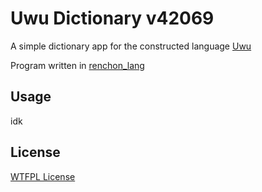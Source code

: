 Uwu Dictionary v42069
=====================
A simple dictionary app for the constructed language
[Uwu](https://www.reddit.com/r/conlangs/comments/fxvro9/an_introduction_to_uwu/)

Program written in [renchon_lang](https://github.com/bot15498/renchon_lang)



Usage
-----
idk



License
-------
[WTFPL License](http://www.wtfpl.net/txt/copying/)
